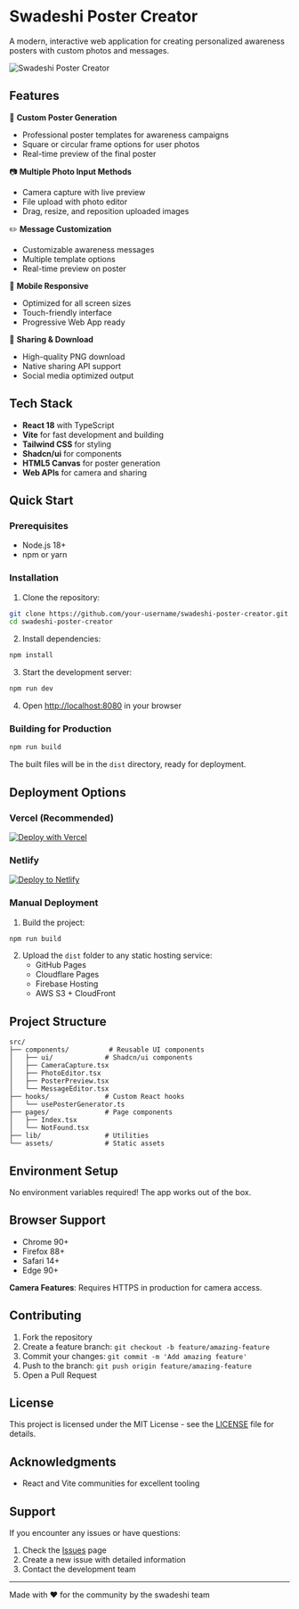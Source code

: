# Swadeshi Poster Creator

A modern, interactive web application for creating personalized awareness posters with custom photos and messages.

![Swadeshi Poster Creator](https://via.placeholder.com/800x400?text=Swadeshi+Poster+Creator)

## Features

🎨 **Custom Poster Generation**
- Professional poster templates for awareness campaigns
- Square or circular frame options for user photos
- Real-time preview of the final poster

📷 **Multiple Photo Input Methods**
- Camera capture with live preview
- File upload with photo editor
- Drag, resize, and reposition uploaded images

✏️ **Message Customization**
- Customizable awareness messages
- Multiple template options
- Real-time preview on poster

📱 **Mobile Responsive**
- Optimized for all screen sizes
- Touch-friendly interface
- Progressive Web App ready

🚀 **Sharing & Download**
- High-quality PNG download
- Native sharing API support
- Social media optimized output

## Tech Stack

- **React 18** with TypeScript
- **Vite** for fast development and building
- **Tailwind CSS** for styling
- **Shadcn/ui** for components
- **HTML5 Canvas** for poster generation
- **Web APIs** for camera and sharing

## Quick Start

### Prerequisites

- Node.js 18+ 
- npm or yarn

### Installation

1. Clone the repository:
```bash
git clone https://github.com/your-username/swadeshi-poster-creator.git
cd swadeshi-poster-creator
```

2. Install dependencies:
```bash
npm install
```

3. Start the development server:
```bash
npm run dev
```

4. Open [http://localhost:8080](http://localhost:8080) in your browser

### Building for Production

```bash
npm run build
```

The built files will be in the `dist` directory, ready for deployment.

## Deployment Options

### Vercel (Recommended)
[![Deploy with Vercel](https://vercel.com/button)](https://vercel.com/new/clone?repository-url=https://github.com/your-username/swadeshi-poster-creator)

### Netlify
[![Deploy to Netlify](https://www.netlify.com/img/deploy/button.svg)](https://app.netlify.com/start/deploy?repository=https://github.com/your-username/swadeshi-poster-creator)

### Manual Deployment

1. Build the project:
```bash
npm run build
```

2. Upload the `dist` folder to any static hosting service:
   - GitHub Pages
   - Cloudflare Pages
   - Firebase Hosting
   - AWS S3 + CloudFront

## Project Structure

```
src/
├── components/          # Reusable UI components
│   ├── ui/             # Shadcn/ui components
│   ├── CameraCapture.tsx
│   ├── PhotoEditor.tsx
│   ├── PosterPreview.tsx
│   └── MessageEditor.tsx
├── hooks/              # Custom React hooks
│   └── usePosterGenerator.ts
├── pages/              # Page components
│   ├── Index.tsx
│   └── NotFound.tsx
├── lib/                # Utilities
└── assets/             # Static assets
```

## Environment Setup

No environment variables required! The app works out of the box.

## Browser Support

- Chrome 90+
- Firefox 88+
- Safari 14+
- Edge 90+

**Camera Features**: Requires HTTPS in production for camera access.

## Contributing

1. Fork the repository
2. Create a feature branch: `git checkout -b feature/amazing-feature`
3. Commit your changes: `git commit -m 'Add amazing feature'`
4. Push to the branch: `git push origin feature/amazing-feature`
5. Open a Pull Request

## License

This project is licensed under the MIT License - see the [LICENSE](LICENSE) file for details.

## Acknowledgments

- React and Vite communities for excellent tooling

## Support

If you encounter any issues or have questions:

1. Check the [Issues](https://github.com/your-username/swadeshi-poster-creator/issues) page
2. Create a new issue with detailed information
3. Contact the development team

---

Made with ❤️ for the community by the swadeshi team